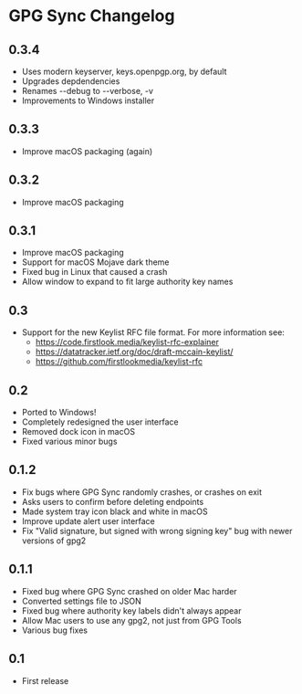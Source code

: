 # GPG Sync Changelog

## 0.3.4

* Uses modern keyserver, keys.openpgp.org, by default
* Upgrades depdendencies
* Renames --debug to --verbose, -v
* Improvements to Windows installer

## 0.3.3

* Improve macOS packaging (again)

## 0.3.2

* Improve macOS packaging

## 0.3.1

* Improve macOS packaging
* Support for macOS Mojave dark theme
* Fixed bug in Linux that caused a crash
* Allow window to expand to fit large authority key names

## 0.3

* Support for the new Keylist RFC file format. For more information see:
  * https://code.firstlook.media/keylist-rfc-explainer
  * https://datatracker.ietf.org/doc/draft-mccain-keylist/
  * https://github.com/firstlookmedia/keylist-rfc

## 0.2

* Ported to Windows!
* Completely redesigned the user interface
* Removed dock icon in macOS
* Fixed various minor bugs

## 0.1.2

* Fix bugs where GPG Sync randomly crashes, or crashes on exit
* Asks users to confirm before deleting endpoints
* Made system tray icon black and white in macOS
* Improve update alert user interface
* Fix "Valid signature, but signed with wrong signing key" bug with newer versions of gpg2

## 0.1.1

* Fixed bug where GPG Sync crashed on older Mac harder
* Converted settings file to JSON
* Fixed bug where authority key labels didn't always appear
* Allow Mac users to use any gpg2, not just from GPG Tools
* Various bug fixes

## 0.1

* First release
